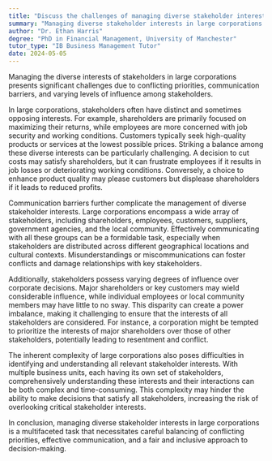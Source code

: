```yaml
---
title: "Discuss the challenges of managing diverse stakeholder interests in large corporations"
summary: "Managing diverse stakeholder interests in large corporations is challenging due to conflicting priorities, communication barriers, and varying levels of influence."
author: "Dr. Ethan Harris"
degree: "PhD in Financial Management, University of Manchester"
tutor_type: "IB Business Management Tutor"
date: 2024-05-05
---
```


Managing the diverse interests of stakeholders in large corporations presents significant challenges due to conflicting priorities, communication barriers, and varying levels of influence among stakeholders.

In large corporations, stakeholders often have distinct and sometimes opposing interests. For example, shareholders are primarily focused on maximizing their returns, while employees are more concerned with job security and working conditions. Customers typically seek high-quality products or services at the lowest possible prices. Striking a balance among these diverse interests can be particularly challenging. A decision to cut costs may satisfy shareholders, but it can frustrate employees if it results in job losses or deteriorating working conditions. Conversely, a choice to enhance product quality may please customers but displease shareholders if it leads to reduced profits.

Communication barriers further complicate the management of diverse stakeholder interests. Large corporations encompass a wide array of stakeholders, including shareholders, employees, customers, suppliers, government agencies, and the local community. Effectively communicating with all these groups can be a formidable task, especially when stakeholders are distributed across different geographical locations and cultural contexts. Misunderstandings or miscommunications can foster conflicts and damage relationships with key stakeholders.

Additionally, stakeholders possess varying degrees of influence over corporate decisions. Major shareholders or key customers may wield considerable influence, while individual employees or local community members may have little to no sway. This disparity can create a power imbalance, making it challenging to ensure that the interests of all stakeholders are considered. For instance, a corporation might be tempted to prioritize the interests of major shareholders over those of other stakeholders, potentially leading to resentment and conflict.

The inherent complexity of large corporations also poses difficulties in identifying and understanding all relevant stakeholder interests. With multiple business units, each having its own set of stakeholders, comprehensively understanding these interests and their interactions can be both complex and time-consuming. This complexity may hinder the ability to make decisions that satisfy all stakeholders, increasing the risk of overlooking critical stakeholder interests.

In conclusion, managing diverse stakeholder interests in large corporations is a multifaceted task that necessitates careful balancing of conflicting priorities, effective communication, and a fair and inclusive approach to decision-making.
    
